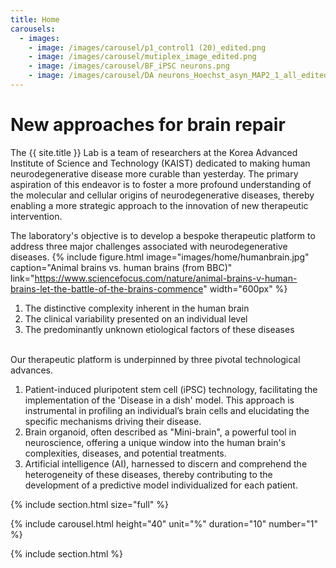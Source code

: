 ```yaml
---
title: Home
carousels:
  - images: 
    - image: /images/carousel/p1_control1 (20)_edited.png
    - image: /images/carousel/mutiplex_image_edited.png
    - image: /images/carousel/BF_iPSC neurons.png
    - image: /images/carousel/DA neurons_Hoechst_asyn_MAP2_1_all_edited.png
---
```


# New approaches for brain repair

The {{ site.title }} Lab is a team of researchers at the Korea Advanced Institute of Science and Technology (KAIST) dedicated to making human neurodegenerative disease more curable than yesterday. The primary aspiration of this endeavor is to foster a more profound understanding of the molecular and cellular origins of neurodegenerative diseases, thereby enabling a more strategic approach to the innovation of new therapeutic intervention.
<br>

The laboratory's objective is to develop a bespoke therapeutic platform to address three major challenges associated with neurodegenerative diseases.
{% include figure.html image="images/home/humanbrain.jpg" caption="Animal brains vs. human brains (from BBC)" link="https://www.sciencefocus.com/nature/animal-brains-v-human-brains-let-the-battle-of-the-brains-commence" width="600px" %}

<ol>
  <li>The distinctive complexity inherent in the human brain </li>
  
  <li>The clinical variability presented on an individual level </li>
  
  <li>The predominantly unknown etiological factors of these diseases </li>
</ol>

<br>
Our therapeutic platform is underpinned by three pivotal technological advances.

<ol>
  <li> Patient-induced pluripotent stem cell (iPSC) technology, facilitating the implementation of the 'Disease in a dish' model. This approach is instrumental in profiling an individual’s brain cells and elucidating the specific mechanisms driving their disease.  
  </li>

  <li> Brain organoid, often described as "Mini-brain", a powerful tool in neuroscience, offering a unique window into the human brain's complexities, diseases, and potential treatments. 
  </li>
  
  <li> Artificial intelligence (AI), harnessed to discern and comprehend the heterogeneity of these diseases, thereby contributing to the development of a predictive model individualized for each patient.
  </li>
</ol>

{% include section.html size="full" %}

{% include carousel.html height="40" unit="%" duration="10" number="1" %}
  
{% include section.html %}
